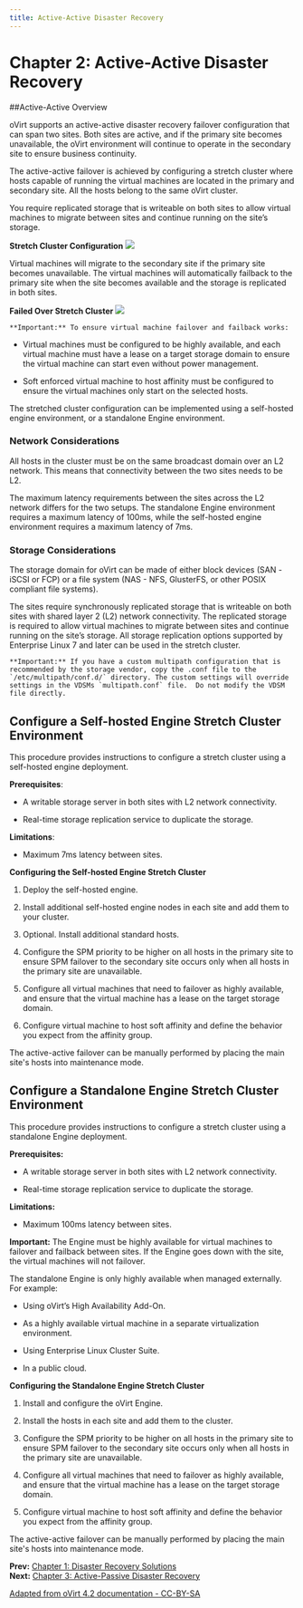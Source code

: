 ```yaml
---
title: Active-Active Disaster Recovery
---
```


# Chapter 2: Active-Active Disaster Recovery

##Active-Active Overview

oVirt supports an active-active disaster recovery failover configuration that can span two sites. Both sites are active, and if the primary site becomes unavailable, the oVirt environment will continue to operate in the secondary site to ensure business continuity.

The active-active failover is achieved by configuring a stretch cluster where hosts capable of running the virtual machines are located in the primary and secondary site. All the hosts belong to the same oVirt cluster.

You require replicated storage that is writeable on both sites to allow virtual machines to migrate between sites and continue running on the site’s storage.

**Stretch Cluster Configuration**
![](/images/disaster-recovery/StretchCluster.png)

Virtual machines will migrate to the secondary site if the primary site becomes unavailable. The virtual machines will automatically failback to the primary site when the site becomes available and the storage is replicated in both sites.

**Failed Over Stretch Cluster**
![](/images/disaster-recovery/StretchClusterFailover.png)

    **Important:** To ensure virtual machine failover and failback works:

* Virtual machines must be configured to be highly available, and each virtual machine must have a lease on a target storage domain to ensure the virtual machine can start even without power management.

* Soft enforced virtual machine to host affinity must be configured to ensure the virtual machines only start on the selected hosts.

The stretched cluster configuration can be implemented using a self-hosted engine environment, or a standalone Engine environment.

### Network Considerations

All hosts in the cluster must be on the same broadcast domain over an L2 network. This means that connectivity between the two sites needs to be L2.

The maximum latency requirements between the sites across the L2 network differs for the two setups. The standalone Engine environment requires a maximum latency of 100ms, while the self-hosted engine environment requires a maximum latency of 7ms.

### Storage Considerations

The storage domain for oVirt can be made of either block devices (SAN - iSCSI or FCP) or a file system (NAS - NFS, GlusterFS, or other POSIX compliant file systems).

The sites require synchronously replicated storage that is writeable on both sites with shared layer 2 (L2) network connectivity. The replicated storage is required to allow virtual machines to migrate between sites and continue running on the site’s storage. All storage replication options supported by Enterprise Linux 7 and later can be used in the stretch cluster.

    **Important:** If you have a custom multipath configuration that is recommended by the storage vendor, copy the .conf file to the `/etc/multipath/conf.d/` directory. The custom settings will override settings in the VDSMs `multipath.conf` file.  Do not modify the VDSM file directly.

## Configure a Self-hosted Engine Stretch Cluster Environment

This procedure provides instructions to configure a stretch cluster using a self-hosted engine deployment.

**Prerequisites**:

* A writable storage server in both sites with L2 network connectivity.

* Real-time storage replication service to duplicate the storage.

**Limitations**:

* Maximum 7ms latency between sites.

**Configuring the Self-hosted Engine Stretch Cluster**

1. Deploy the self-hosted engine.

2. Install additional self-hosted engine nodes in each site and add them to your cluster.

3. Optional. Install additional standard hosts.

4. Configure the SPM priority to be higher on all hosts in the primary site to ensure SPM failover to the secondary site occurs only when all hosts in the primary site are unavailable.

5. Configure all virtual machines that need to failover as highly available, and ensure that the virtual machine has a lease on the target storage domain.

6. Configure virtual machine to host soft affinity and define the behavior you expect from the affinity group.

The active-active failover can be manually performed by placing the main site's hosts into maintenance mode.

## Configure a Standalone Engine Stretch Cluster Environment

This procedure provides instructions to configure a stretch cluster using a standalone Engine deployment.

**Prerequisites:**

* A writable storage server in both sites with L2 network connectivity.

* Real-time storage replication service to duplicate the storage.

**Limitations:**

* Maximum 100ms latency between sites.

**Important:** The Engine must be highly available for virtual machines to failover and failback between sites. If the Engine goes down with the site, the virtual machines will not failover.

The standalone Engine is only highly available when managed externally. For example:

* Using oVirt’s High Availability Add-On.

* As a highly available virtual machine in a separate virtualization environment.

* Using Enterprise Linux Cluster Suite.

* In a public cloud.

**Configuring the Standalone Engine Stretch Cluster**

1. Install and configure the oVirt Engine.

2. Install the hosts in each site and add them to the cluster.

3. Configure the SPM priority to be higher on all hosts in the primary site to ensure SPM failover to the secondary site occurs only when all hosts in the primary site are unavailable.

4. Configure all virtual machines that need to failover as highly available, and ensure that the virtual machine has a lease on the target storage domain.

5. Configure virtual machine to host soft affinity and define the behavior you expect from the affinity group.

The active-active failover can be manually performed by placing the main site's hosts into maintenance mode.

**Prev:** [Chapter 1: Disaster Recovery Solutions](../disaster_recovery_solutions)<br>
**Next:** [Chapter 3: Active-Passive Disaster Recovery](../active_passive_overview)

[Adapted from oVirt 4.2 documentation - CC-BY-SA](https://access.redhat.com/documentation/en-us/red_hat_virtualization/4.2/html/disaster_recovery_guide/active_active)

